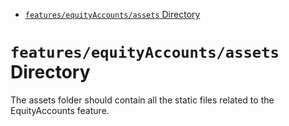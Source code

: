 <!-- START doctoc generated TOC please keep comment here to allow auto update -->
<!-- DON'T EDIT THIS SECTION, INSTEAD RE-RUN doctoc TO UPDATE -->

- [`features/equityAccounts/assets` Directory](#featuresequityaccountsassets-directory)

<!-- END doctoc generated TOC please keep comment here to allow auto update -->

# `features/equityAccounts/assets` Directory

The assets folder should contain all the static files related to the EquityAccounts feature.

